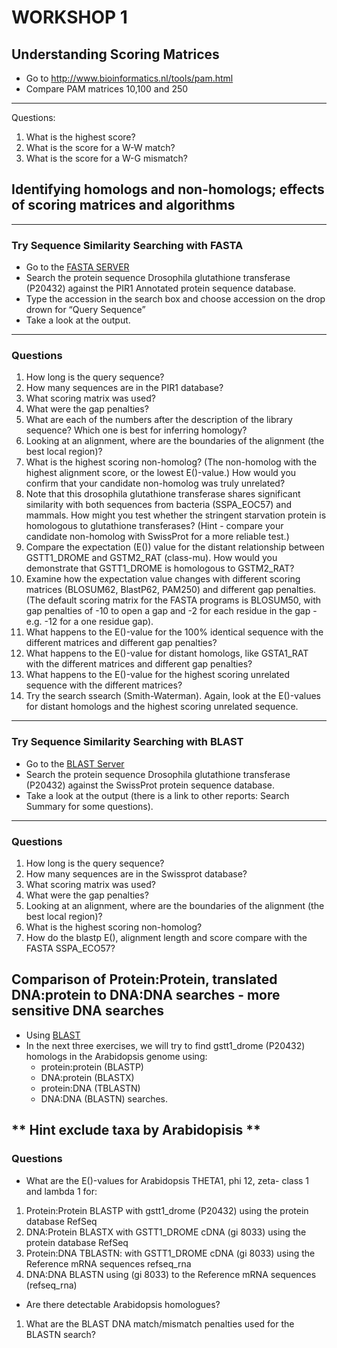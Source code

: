 # WORKSHOP 1
 
## Understanding Scoring Matrices
 
- Go to http://www.bioinformatics.nl/tools/pam.html
- Compare PAM matrices 10,100 and 250
---
Questions:

1.	What is the highest score?
2.	What is the score for a W-W match?
3.	What is the score for a W-G mismatch?

## Identifying homologs and non-homologs; effects of scoring matrices and algorithms 
---
### Try Sequence Similarity Searching with FASTA 
- Go to the [FASTA SERVER](fasta.bioch.virginia.edu)
- Search the protein sequence Drosophila glutathione transferase (P20432) against the PIR1 Annotated protein sequence database.  
- Type the accession in the search box and choose accession on the drop drown for “Query Sequence”
- Take a look at the output. 
--- 
### Questions

1. How long is the query sequence? 
2. How many sequences are in the PIR1 database? 
3. What scoring matrix was used? 
4. What were the gap penalties? 
5. What are each of the numbers after the description of the library sequence? Which one is best for inferring homology? 
6. Looking at an alignment, where are the boundaries of the alignment (the best local region)? 
7. What is the highest scoring non-homolog? (The non-homolog with the highest alignment score, or the lowest E()-value.) How would you confirm that your candidate non-homolog was truly unrelated? 
8. Note that this drosophila glutathione transferase shares significant similarity with both sequences from bacteria (SSPA_EOC57) and mammals. How might you test whether the stringent starvation protein is homologous to glutathione transferases? (Hint - compare your candidate non-homolog with SwissProt for a more reliable test.) 
9. Compare the expectation (E()) value for the distant relationship between GSTT1_DROME and GSTM2_RAT (class-mu). How would you demonstrate that GSTT1_DROME is homologous to GSTM2_RAT? 
10. Examine how the expectation value changes with different scoring matrices (BLOSUM62, BlastP62, PAM250) and different gap penalties. (The default scoring matrix for the FASTA programs is BLOSUM50, with gap penalties of -10 to open a gap and -2 for each residue in the gap - e.g. -12 for a one residue gap). 
11. What happens to the E()-value for the 100% identical sequence with the different matrices and different gap penalties? 
12. What happens to the E()-value for distant homologs, like GSTA1_RAT with the different matrices and different gap penalties? 
13. What happens to the E()-value for the highest scoring unrelated sequence with the different matrices? 
14. Try the search ssearch (Smith-Waterman). Again, look at the E()-values for distant homologs and the highest scoring unrelated sequence. 
--- 
### Try Sequence Similarity Searching with BLAST
- Go to the [BLAST Server](http://blast.ncbi.nlm.nih.gov)
- Search the protein sequence Drosophila glutathione transferase (P20432) against the SwissProt protein sequence database.
- Take a look at the output (there is a link to other reports: Search Summary for some questions). 
--- 
### Questions

1.	How long is the query sequence? 
2.	How many sequences are in the Swissprot database? 
3.	What scoring matrix was used? 
4.	What were the gap penalties? 
5.	Looking at an alignment, where are the boundaries of the alignment (the best local region)? 
6.	What is the highest scoring non-homolog? 
7.	How do the blastp E(), alignment length and score compare with the FASTA SSPA_ECO57?

## Comparison of Protein:Protein, translated DNA:protein to DNA:DNA searches - more sensitive DNA searches
 
- Using [BLAST](http://blast.ncbi.nlm.nih.gov/)
- In the next three exercises, we will try to find gstt1_drome (P20432) homologs in the Arabidopsis genome using:
  - protein:protein (BLASTP)
  - DNA:protein (BLASTX)
  - protein:DNA (TBLASTN)
  - DNA:DNA (BLASTN) searches. 

** Hint exclude taxa by Arabidopisis **
--- 
### Questions

- What are the E()-values for Arabidopsis THETA1, phi 12, zeta- class 1 and lambda 1 for:
1. Protein:Protein BLASTP with gstt1_drome (P20432) using the protein database RefSeq
2. DNA:Protein BLASTX with GSTT1_DROME cDNA (gi 8033) using the protein database RefSeq
3. Protein:DNA TBLASTN: with GSTT1_DROME cDNA (gi 8033) using the Reference mRNA sequences refseq_rna
4. DNA:DNA BLASTN using (gi 8033) to the Reference mRNA sequences (refseq_rna)
- Are there detectable Arabidopsis homologues? 
1.	What are the BLAST DNA match/mismatch penalties used for the BLASTN search? 
